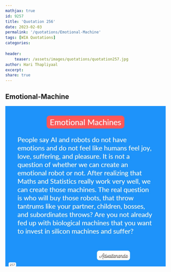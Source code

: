 ```yaml
---
mathjax: true
id: 9257
title: 'Quotation 256'
date: 2023-02-03
permalink: '/quotations/Emotional-Machine'
tags: [WIA Quotations] 
categories: 

header:
    teaser: /assets/images/quotations/quotation257.jpg
author: Hari Thapliyaal 
excerpt:
share: true 
---
```


## Emotional-Machine

![Emotional-Machine](/assets/images/quotations/quotation257.jpg)
